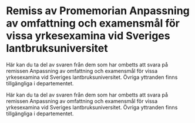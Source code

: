 # Remiss av Promemorian Anpassning av omfattning och examensmål för vissa yrkesexamina vid Sveriges lantbruksuniversitet

Här kan du ta del av svaren från dem som har ombetts att svara på remissen Anpassning av omfattning och examensmål för vissa yrkesexamina vid Sveriges lantbruksuniversitet. Övriga yttranden finns tillgängliga i departementet.

Här kan du ta del av svaren från dem som har ombetts att svara på remissen Anpassning av omfattning och examensmål för vissa yrkesexamina vid Sveriges lantbruksuniversitet. Övriga yttranden finns tillgängliga i departementet.
